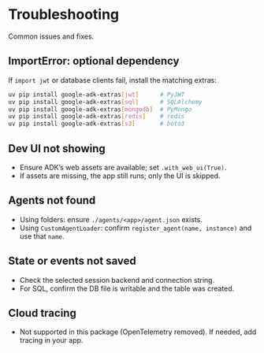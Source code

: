 # Troubleshooting

Common issues and fixes.

## ImportError: optional dependency
If `import jwt` or database clients fail, install the matching extras:

```bash
uv pip install google-adk-extras[jwt]      # PyJWT
uv pip install google-adk-extras[sql]      # SQLAlchemy
uv pip install google-adk-extras[mongodb]  # PyMongo
uv pip install google-adk-extras[redis]    # redis
uv pip install google-adk-extras[s3]       # boto3
```

## Dev UI not showing
- Ensure ADK’s web assets are available; set `.with_web_ui(True)`.
- If assets are missing, the app still runs; only the UI is skipped.

## Agents not found
- Using folders: ensure `./agents/<app>/agent.json` exists.
- Using `CustomAgentLoader`: confirm `register_agent(name, instance)` and use that `name`.

## State or events not saved
- Check the selected session backend and connection string.
- For SQL, confirm the DB file is writable and the table was created.

## Cloud tracing
- Not supported in this package (OpenTelemetry removed). If needed, add tracing in your app.
